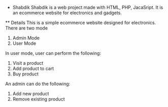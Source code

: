 * Shabdik
Shabdik is a web project made with HTML, PHP, JacaSript. It is an ecommerce website for electronics and gadgets.

** Details
This is a simple ecommerce website designed for electronics.
There are two mode
  1. Admin Mode
  2. User Mode
  
In user mode, user can perform the following:
  1. Visit a product
  2. Add product to cart
  3. Buy product
  
An admin can do the following:
  1. Add new product
  2. Remove existing product
